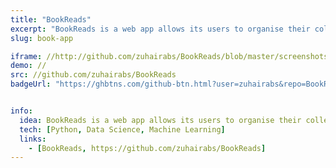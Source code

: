 ```yaml
---
title: "BookReads"
excerpt: "BookReads is a web app allows its users to organise their collection of books into three shelves currently Reading, Read, and Want To Read."
slug: book-app

iframe: //http://github.com/zuhairabs/BookReads/blob/master/screenshots/search_page.png
demo: //
src: //github.com/zuhairabs/BookReads
badgeUrl: "https://ghbtns.com/github-btn.html?user=zuhairabs&repo=BookReads&type=star&count=true" 


info:
  idea: BookReads is a web app allows its users to organise their collection of books into three shelves currently Reading, Read, and Want To Read.
  tech: [Python, Data Science, Machine Learning]
  links: 
    - [BookReads, https://github.com/zuhairabs/BookReads]
---
```

